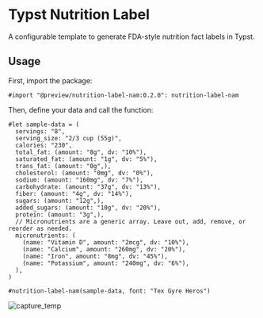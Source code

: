 # Typst Nutrition Label

A configurable template to generate FDA-style nutrition fact labels in Typst.

## Usage

First, import the package:
``` typst
#import "@preview/nutrition-label-nam:0.2.0": nutrition-label-nam
```

Then, define your data and call the function:
``` typst
#let sample-data = (
  servings: "8",
  serving_size: "2/3 cup (55g)",
  calories: "230",
  total_fat: (amount: "8g", dv: "10%"),
  saturated_fat: (amount: "1g", dv: "5%"),
  trans_fat: (amount: "0g",),
  cholesterol: (amount: "0mg", dv: "0%"),
  sodium: (amount: "160mg", dv: "7%"),
  carbohydrate: (amount: "37g", dv: "13%"),
  fiber: (amount: "4g", dv: "14%"),
  sugars: (amount: "12g",),
  added_sugars: (amount: "10g", dv: "20%"),
  protein: (amount: "3g",),
  // Micronutrients are a generic array. Leave out, add, remove, or reorder as needed.
  micronutrients: (
    (name: "Vitamin D", amount: "2mcg", dv: "10%"),
    (name: "Calcium", amount: "260mg", dv: "20%"),
    (name: "Iron", amount: "8mg", dv: "45%"),
    (name: "Potassium", amount: "240mg", dv: "6%"),
  ),
)

#nutrition-label-nam(sample-data, font: "Tex Gyre Heros")
```
![capture_temp](https://github.com/user-attachments/assets/52dc0f8a-f29f-4de6-b679-cf99d76db0df)
